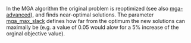 In the MGA algorithm the original problem is reoptimized (see also [mga-advanced](@ref)), and finds near-optimal solutions. The parameter [mga\_max\_slack](@ref) defines how far from the optimum the new solutions can maximally be (e.g. a value of 0.05 would alow for a 5% increase of the orginal objective value).
